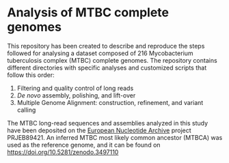 # Analysis of MTBC complete genomes
This repository has been created to describe and reproduce the steps followed for analysing a dataset composed of 216 Mycobacterium tuberculosis complex (MTBC) complete genomes. The repository contains different directories with specific analyses and customized scripts that follow this order:

1. Filtering and quality control of long reads
2. _De novo_ assembly, polishing, and lift-over
4. Multiple Genome Alignment: construction, refinement, and variant calling

The MTBC long-read sequences and assemblies analyzed in this study have been deposited on the [European Nucleotide Archive](https://www.ebi.ac.uk/ena/browser/home) project PRJEB89421. An inferred MTBC most likely common ancestor (MTBCA) was used as the reference genome, and it can be found on https://doi.org/10.5281/zenodo.3497110
